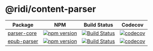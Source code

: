 # @ridi/content-parser

Package | NPM | Build Status | Codecov
---|---|---|---
[parser-core](packages/core) | [![npm version](https://badge.fury.io/js/%40ridi%2Fparser-core.svg)](https://badge.fury.io/js/%40ridi%2Fparser-core) | [![Build Status](https://travis-ci.org/ridi/content-parser.svg?branch=master)](https://travis-ci.org/ridi/content-parser) | [![codecov](https://codecov.io/gh/ridi/content-parser/branch/master/graph/badge.svg)](https://codecov.io/gh/ridi/content-parser)
[epub-parser](packages/epub-parser) | [![npm version](https://badge.fury.io/js/%40ridi%2Fepub-parser.svg)](https://badge.fury.io/js/%40ridi%2Fepub-parser) | [![Build Status](https://travis-ci.org/ridi/content-parser.svg?branch=master)](https://travis-ci.org/ridi/content-parser) | [![codecov](https://codecov.io/gh/ridi/content-parser/branch/master/graph/badge.svg)](https://codecov.io/gh/ridi/content-parser)
